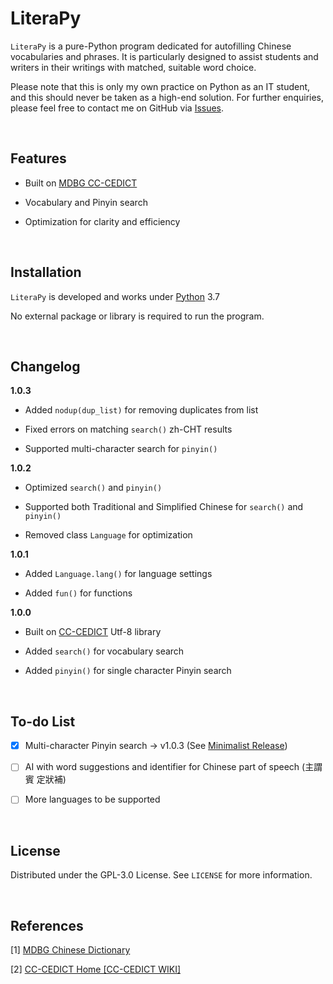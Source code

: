 # LiteraPy

``LiteraPy`` is a pure-Python program dedicated for autofilling Chinese vocabularies and phrases. It is particularly designed to assist students and writers in their writings with matched, suitable word choice.

Please note that this is only my own practice on Python as an IT student, and this should never be taken as a high-end solution.
For further enquiries, please feel free to contact me on GitHub via [Issues](https://github.com/pystander/LiteraPy/issues).

<br/>

## Features

- Built on [MDBG CC-CEDICT](https://www.mdbg.net/chinese/dictionary?page=cedict)

- Vocabulary and Pinyin search

- Optimization for clarity and efficiency

<br/>

## Installation

``LiteraPy`` is developed and works under [Python](https://www.python.org/) 3.7

No external package or library is required to run the program.

<br/>

## Changelog

**1.0.3**

- Added ``nodup(dup_list)`` for removing duplicates from list

- Fixed errors on matching ``search()`` zh-CHT results

- Supported multi-character search for ``pinyin()``

**1.0.2**

- Optimized ``search()`` and ``pinyin()``

- Supported both Traditional and Simplified Chinese for ``search()`` and ``pinyin()``

- Removed class ``Language`` for optimization

**1.0.1**

- Added ``Language.lang()`` for language settings

- Added ``fun()`` for functions

**1.0.0**

- Built on [CC-CEDICT](https://www.mdbg.net/chinese/dictionary?page=cedict) Utf-8 library

- Added ``search()`` for vocabulary search

- Added ``pinyin()`` for single character Pinyin search

<br/>

## To-do List

- [x] Multi-character Pinyin search -> v1.0.3 (See [Minimalist Release](https://github.com/pystander/LiteraPy/releases/tag/1.0.3))

- [ ] AI with word suggestions and identifier for Chinese part of speech (主謂賓 定狀補)

- [ ] More languages to be supported

<br/>

## License

Distributed under the GPL-3.0 License. See `LICENSE` for more information.

<br/>

## References

[1] [MDBG Chinese Dictionary](https://www.mdbg.net/chinese/dictionary?page=cedict)

[2] [CC-CEDICT Home [CC-CEDICT WIKI]](https://cc-cedict.org/wiki/)
